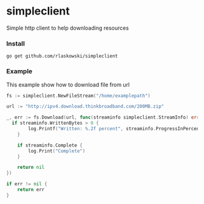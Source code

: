 # simpleclient

Simple http client to help downloading resources

### Install
```
go get github.com/rlaskowski/simpleclient
```

### Example

This example show how to download file from url

```go
fs := simpleclient.NewFileStream("/home/examplepath")

url := "http://ipv4.download.thinkbroadband.com/200MB.zip"

_, err := fs.Download(url, func(streaminfo simpleclient.StreamInfo) error {
  if streaminfo.WrittenBytes > 0 {
		log.Printf("Written: %.2f percent", streaminfo.ProgressInPercent())
	}

	if streaminfo.Complete {
		log.Print("Complete")
	}

	return nil
})

if err != nil {
    return err
}

